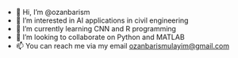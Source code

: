 - 👋 Hi, I’m @ozanbarism
- 👀 I’m interested in AI applications in civil engineering
- 🌱 I’m currently learning CNN and R programming
- 💞️ I’m looking to collaborate on Python and MATLAB
- 📫 You can reach me via my email ozanbarismulayim@gmail.com

<!---
ozanbarism/ozanbarism is a ✨ special ✨ repository because its `README.md` (this file) appears on your GitHub profile.
You can click the Preview link to take a look at your changes.
--->
